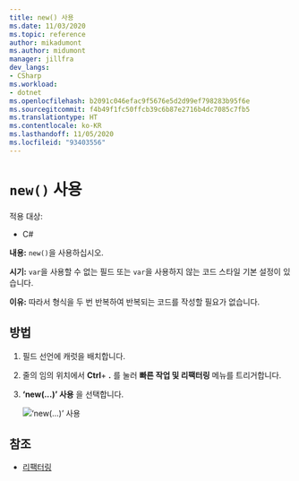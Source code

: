 ```yaml
---
title: new() 사용
ms.date: 11/03/2020
ms.topic: reference
author: mikadumont
ms.author: midumont
manager: jillfra
dev_langs:
- CSharp
ms.workload:
- dotnet
ms.openlocfilehash: b2091c046efac9f5676e5d2d99ef798283b95f6e
ms.sourcegitcommit: f4b49f1fc50ffcb39c6b87e2716b4dc7085c7fb5
ms.translationtype: HT
ms.contentlocale: ko-KR
ms.lasthandoff: 11/05/2020
ms.locfileid: "93403556"
---
```

# <a name="use-new"></a>`new()` 사용

적용 대상:

- C#

**내용:** `new()`을 사용하십시오.

**시기:** `var`을 사용할 수 없는 필드 또는 `var`을 사용하지 않는 코드 스타일 기본 설정이 있습니다.

**이유:** 따라서 형식을 두 번 반복하여 반복되는 코드를 작성할 필요가 없습니다.

## <a name="how-to"></a>방법

1. 필드 선언에 캐럿을 배치합니다.

2. 줄의 임의 위치에서 **Ctrl**+ **.** 를 눌러 **빠른 작업 및 리팩터링** 메뉴를 트리거합니다.

3. **‘new(...)’ 사용** 을 선택합니다.

    ![‘new(...)’ 사용](media/use-new.png)

## <a name="see-also"></a>참조

- [리팩터링](../refactoring-in-visual-studio.md)
